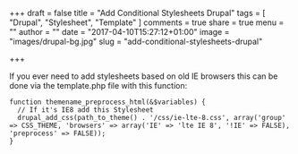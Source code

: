 +++
draft = false
title = "Add Conditional Stylesheets Drupal"
tags = [
  "Drupal",
  "Stylesheet",
  "Template"
]
comments = true
share = true
menu = ""
author = ""
date = "2017-04-10T15:27:12+01:00"
image = "images/drupal-bg.jpg"
slug = "add-conditional-stylesheets-drupal"

+++

If you ever need to add stylesheets based on old IE browsers this can be done via the template.php file with this function:

```
function themename_preprocess_html(&$variables) {
  // If it's IE8 add this Stylesheet
  drupal_add_css(path_to_theme() . '/css/ie-lte-8.css', array('group' => CSS_THEME, 'browsers' => array('IE' => 'lte IE 8', '!IE' => FALSE), 'preprocess' => FALSE));
}
```
